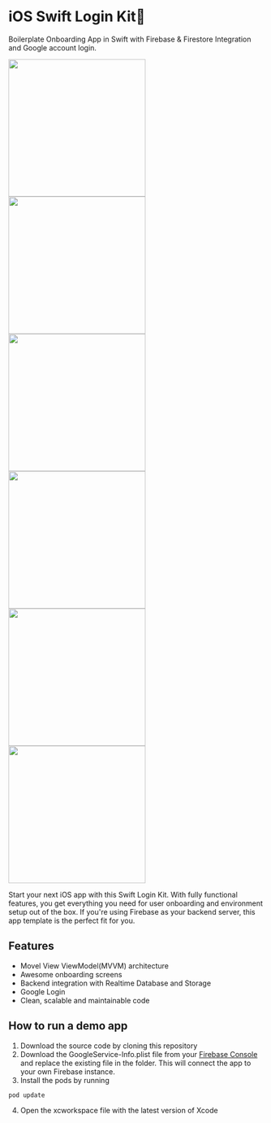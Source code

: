 # iOS Swift Login Kit📱

Boilerplate Onboarding App in Swift with Firebase & Firestore Integration and Google account login.

<p>
  <img src="https://user-images.githubusercontent.com/50784573/104917851-4ecf9600-59d7-11eb-9021-e0217a07ea1e.gif" Height=270/>
  <img src="https://user-images.githubusercontent.com/50784573/105037194-f8c72500-5aa0-11eb-8105-0426408ba1f0.png" Height=270/>
  <img src="https://user-images.githubusercontent.com/50784573/105037212-fe246f80-5aa0-11eb-8c05-497a2b0d10e4.png" Height=270/>
  <img src="https://user-images.githubusercontent.com/50784573/105037214-febd0600-5aa0-11eb-9c88-10e863289547.png" Height=270/>
  <img src="https://user-images.githubusercontent.com/50784573/105037215-ffee3300-5aa0-11eb-8b3e-5240fc2a15fa.png" Height=270/>
  <img src="https://user-images.githubusercontent.com/50784573/105037218-ffee3300-5aa0-11eb-90db-df9d76fe802c.png" Height=270/>
</p>

<p>
Start your next iOS app with this Swift Login Kit. With fully functional features, you get everything you need for user onboarding and environment setup out of the box. If you're using Firebase as your backend server, this app template is the perfect fit for you.
</p>

## Features

- Movel View ViewModel(MVVM) architecture
- Awesome onboarding screens
- Backend integration with Realtime Database and Storage
- Google Login
- Clean, scalable and maintainable code

## How to run a demo app

1. Download the source code by cloning this repository
2. Download the GoogleService-Info.plist file from your <a href="https://console.firebase.google.com">Firebase Console</a> and replace the existing file in the folder. This will connect the app to your own Firebase instance.
3. Install the pods by running

```
pod update
```

4. Open the xcworkspace file with the latest version of Xcode
